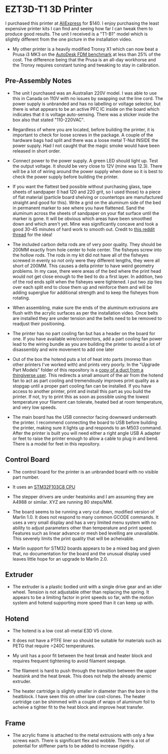 # EZT3D-T1 3D Printer

I purchased this printer at [AliExpress](https://www.aliexpress.com/item/4001137583437.html) for $140.  I enjoy purchasing the least expensive printer kits I can find and seeing how far I can tweak them to produce good results.  The unit I received is a "T1-B1" model which is slightly different from the one picture in the installation video.

+ My other printer is a heavily modified Tronxy X1 which can now beat a Prusa i3 MK3 on the [AutoDesk FDM benchmark](https://github.com/kickstarter/kickstarter-autodesk-3d) at less than 25% of the cost.  The difference being that the Prusa is an all-day workhorse and the Tronxy requires constant tuning and tweaking to stay in calibration.

## Pre-Assembly Notes

+ The unit I purchased was an Australian 220V model.  I was able to use this in Canada on 110V with no issues by swapping out the line cord.  The power supply is unbranded and has no labelling or voltage selector, but there is what appears to be an active PFC IC inside on the board which indicates that it is voltage auto-sensing.  There was a sticker inside the box also that stated "110-220VAC".  

+ Regardless of where you are located, before building the printer, it is important to check for loose screws in the package.  A couple of the hardware bags had split and there was a loose metal T-Nut INSIDE the power supply.  Had I not caught that the magic smoke would have been released in short order.

+ Connect power to the power supply.  A green LED should light up.  Test the output voltage.  It should be very close to 12V (mine was 12.3).  There will be a lot of wiring around the power supply when done so it is best to check the power supply before building the printer.

+ If you want the flattest bed possible without purchasing glass, tape sheets of sandpaper (I had 120 and 220 grit, so I used those) to a piece of flat material (particle board shelving or countertops are manufactured straight and good for this).  Write a grid on the aluminum side of the bed in permanent marker to see where you have flattened.  Sand the aluminum across the sheets of sandpaper on your flat surface until the marker is gone.  It will be obvious which areas have been smoothed down and which aren't yet.  Mine was significantly concave and took a good 30-45 minutes of hard work to smooth out.  Credit to [this reddit thread](https://www.reddit.com/r/3Dprinting/comments/9fu812/sanding_my_warped_ender_3_bed_to_an_accuracy_of) for the idea!

+ The included carbon delta rods are of very poor quality.  They should be 200MM exactly from hole center to hole center.  The fisheyes screw into the hollow rods.  The rods in my kit did not have all of the fisheyes screwed in evenly so not only were they different lengths, they were all short of 200MM.  This causes a delta printer to have weird geometry problems.  In my case, there were areas of the bed where the print head would not get close enough to the bed to do a first layer.  In addition, two of the rod ends split when the fisheyes were tightened.  I put two zip ties over each split end to close them up and reinforce them and will be adding superglue for additional strength and to keep the fisheyes from rotating.

+ When assembling, make sure the ends of the aluminum extrusions are flush with the acrylic surfaces as per the installation video.  Once belts are installed they are under tension and the belts need to be removed to readjust their positioning.

+ The printer has no part cooling fan but has a header on the board for one.  If you have available wire/connectors, add a part cooling fan power lead to the wiring bundle as you are building the printer to avoid a lot of disassembly and wire movement to add one later

+ Out of the box the hotend puts a lot of heat into parts (moreso than other printers I've worked with) and prints very poorly.  In the "Upgrade Part Models" folder of this repository is a [copy of a duct from a thingiverse user](https://www.thingiverse.com/thing:4513844).  This redirects a small amount of the air from the hotend fan to act as part cooling and tremendously improves print quality as a stopgap until a proper part cooling fan can be installed.  If you have access to another printer, print and install this part as you build the printer.  If not, try to print this as soon as possible using the lowest temperature your filament can tolerate, heated bed at room temperature, and very low speeds.

+ The main board has the USB connector facing downward underneath the printer.  I recommend connecting the board to USB before building the printer, making sure it lights up and responds to an M503 command.  After the printer is built you will need either a right angle USB A adapter or feet to raise the printer enough to allow a cable to plug in and bend.  There is a model for feet in this repository.

## Control Board

+ The control board for the printer is an unbranded board with no visible part number. 

+ It uses an [STM32F103C8 CPU](https://www.st.com/resource/en/datasheet/stm32f103c8.pdf)

+ The stepper drivers are under heatsinks and I am assuming they are A4988 or similar.  XYZ are running 80 steps/MM.

+ The board seems to be running a very cut down, modified version of Marlin 1.0.  It does not respond to many common GCODE commands.  It uses a very small display and has a very limited menu system with no ability to adjust parameters other than temperature and print speed.  Features such as linear advance or mesh bed levelling are unavailable.  This severely limits the print quality that will be acheivable.

+ Marlin support for STM32 boards appears to be a mixed bag and given that, no documentation for the board and the unusual display used leaves little hope for an upgrade to Marlin 2.0.

## Extruder

+ The extruder is a plastic bodied unit with a single drive gear and an idler wheel.  Tension is not adjustable other than replacing the spring.  It appears to be a limiting factor in print speeds so far, with the motion system and hotend supporting more speed than it can keep up with.

## Hotend

+ The hotend is a low cost all-metal E3D V5 clone.  

+ It does not have a PTFE liner so should be suitable for materials such as PETG that require >240C temperatures.  

+ My unit has a poor fit between the heat break and heater block and requires frequent tightening to avoid filament seepage.  

+ The filament is hard to push through the transition between the upper heatsink and the heat break.  This does not help the already anemic extruder.  

+ The heater cartridge is slightly smaller in diameter than the bore in the heatblock.  I have seen this on other low cost-clones.  The heater cartridge can be shimmed with a couple of wraps of aluminum foil to acheive a tighter fit to the heat block and improve heat transfer.

## Frame

+ The acrylic frame is attached to the metal extrusions with only a few screws each.  There is significant flex and wobble.  There is a lot of potential for stiffener parts to be added to increase rigidity.
